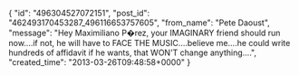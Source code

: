  {
   "id": "496304527072151",
   "post_id": "462493170453287_496116653757605",
   "from_name": "Pete Daoust",
   "message": "Hey Maximiliano P�rez, your IMAGINARY friend should run now....if not, he will have to FACE THE MUSIC....believe me....he could write hundreds of affidavit if he wants, that WON'T change anything....",
   "created_time": "2013-03-26T09:48:58+0000"
 }

